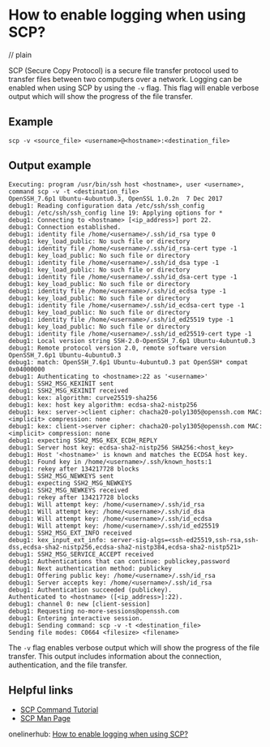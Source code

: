 # How to enable logging when using SCP?
// plain

SCP (Secure Copy Protocol) is a secure file transfer protocol used to transfer files between two computers over a network. Logging can be enabled when using SCP by using the `-v` flag. This flag will enable verbose output which will show the progress of the file transfer.

## Example

```
scp -v <source_file> <username>@<hostname>:<destination_file>
```

## Output example

```
Executing: program /usr/bin/ssh host <hostname>, user <username>, command scp -v -t <destination_file>
OpenSSH_7.6p1 Ubuntu-4ubuntu0.3, OpenSSL 1.0.2n  7 Dec 2017
debug1: Reading configuration data /etc/ssh/ssh_config
debug1: /etc/ssh/ssh_config line 19: Applying options for *
debug1: Connecting to <hostname> [<ip_address>] port 22.
debug1: Connection established.
debug1: identity file /home/<username>/.ssh/id_rsa type 0
debug1: key_load_public: No such file or directory
debug1: identity file /home/<username>/.ssh/id_rsa-cert type -1
debug1: key_load_public: No such file or directory
debug1: identity file /home/<username>/.ssh/id_dsa type -1
debug1: key_load_public: No such file or directory
debug1: identity file /home/<username>/.ssh/id_dsa-cert type -1
debug1: key_load_public: No such file or directory
debug1: identity file /home/<username>/.ssh/id_ecdsa type -1
debug1: key_load_public: No such file or directory
debug1: identity file /home/<username>/.ssh/id_ecdsa-cert type -1
debug1: key_load_public: No such file or directory
debug1: identity file /home/<username>/.ssh/id_ed25519 type -1
debug1: key_load_public: No such file or directory
debug1: identity file /home/<username>/.ssh/id_ed25519-cert type -1
debug1: Local version string SSH-2.0-OpenSSH_7.6p1 Ubuntu-4ubuntu0.3
debug1: Remote protocol version 2.0, remote software version OpenSSH_7.6p1 Ubuntu-4ubuntu0.3
debug1: match: OpenSSH_7.6p1 Ubuntu-4ubuntu0.3 pat OpenSSH* compat 0x04000000
debug1: Authenticating to <hostname>:22 as '<username>'
debug1: SSH2_MSG_KEXINIT sent
debug1: SSH2_MSG_KEXINIT received
debug1: kex: algorithm: curve25519-sha256
debug1: kex: host key algorithm: ecdsa-sha2-nistp256
debug1: kex: server->client cipher: chacha20-poly1305@openssh.com MAC: <implicit> compression: none
debug1: kex: client->server cipher: chacha20-poly1305@openssh.com MAC: <implicit> compression: none
debug1: expecting SSH2_MSG_KEX_ECDH_REPLY
debug1: Server host key: ecdsa-sha2-nistp256 SHA256:<host_key>
debug1: Host '<hostname>' is known and matches the ECDSA host key.
debug1: Found key in /home/<username>/.ssh/known_hosts:1
debug1: rekey after 134217728 blocks
debug1: SSH2_MSG_NEWKEYS sent
debug1: expecting SSH2_MSG_NEWKEYS
debug1: SSH2_MSG_NEWKEYS received
debug1: rekey after 134217728 blocks
debug1: Will attempt key: /home/<username>/.ssh/id_rsa
debug1: Will attempt key: /home/<username>/.ssh/id_dsa
debug1: Will attempt key: /home/<username>/.ssh/id_ecdsa
debug1: Will attempt key: /home/<username>/.ssh/id_ed25519
debug1: SSH2_MSG_EXT_INFO received
debug1: kex_input_ext_info: server-sig-algs=<ssh-ed25519,ssh-rsa,ssh-dss,ecdsa-sha2-nistp256,ecdsa-sha2-nistp384,ecdsa-sha2-nistp521>
debug1: SSH2_MSG_SERVICE_ACCEPT received
debug1: Authentications that can continue: publickey,password
debug1: Next authentication method: publickey
debug1: Offering public key: /home/<username>/.ssh/id_rsa
debug1: Server accepts key: /home/<username>/.ssh/id_rsa
debug1: Authentication succeeded (publickey).
Authenticated to <hostname> ([<ip_address>]:22).
debug1: channel 0: new [client-session]
debug1: Requesting no-more-sessions@openssh.com
debug1: Entering interactive session.
debug1: Sending command: scp -v -t <destination_file>
Sending file modes: C0664 <filesize> <filename>
```

The `-v` flag enables verbose output which will show the progress of the file transfer. This output includes information about the connection, authentication, and the file transfer.

## Helpful links

- [SCP Command Tutorial](https://linuxize.com/post/how-to-use-scp-command-to-securely-transfer-files/)
- [SCP Man Page](https://linux.die.net/man/1/scp)

onelinerhub: [How to enable logging when using SCP?](https://onelinerhub.com/scp/how-to-enable-logging-when-using-scp)